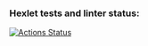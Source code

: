 ### Hexlet tests and linter status:
[![Actions Status](https://github.com/ZorgIT/java-project-78/actions/workflows/hexlet-check.yml/badge.svg)](https://github.com/ZorgIT/java-project-78/actions)